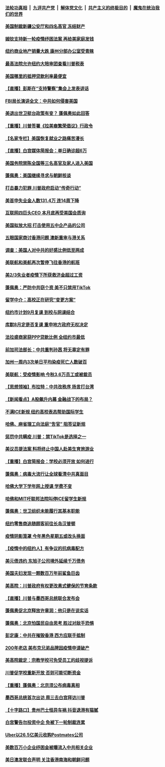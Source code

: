

####  [法轮功真相](../../../../basic/blob/master/README.md?t=07100702) &nbsp;|&nbsp; [九评共产党](../../../../9ping.md/blob/master/README.md?t=07100702) &nbsp;|&nbsp; [解体党文化](../../../../jtdwh.md/blob/master/README.md?t=07100702)  &nbsp;|&nbsp; [共产主义的终极目的](../../../../gczydzjmd.md/blob/master/README.md?t=07100702) &nbsp;|&nbsp; [魔鬼在统治我们的世界](../../../../mgztzwmdsj.md/blob/master/README.md?t=07100702) 

#### [美国制裁新疆公安厅和四名高官 冻结财产](../pages/nsc412/n12244653.md?t=07100702) 

#### [姆钦支持新一轮疫情纾困法案 再给美家庭发钱](../pages/nsc412/n12244871.md?t=07100702) 

#### [纽约商业地产销量大跌 康州分部办公室受青睐](../pages/nsc412/n12244971.md?t=07100702) 

#### [最高法院允许纽约大陪审团查看川普税表](../pages/nsc412/n12244986.md?t=07100702) 

#### [美国哪里的抵押贷款利率最便宜](../pages/nsc412/n12244709.md?t=07100702) 

#### [【直播】彭斯在“支持警察”集会上发表讲话](../pages/nsc412/n12244575.md?t=07100702) 

#### [FBI局长演讲全文：中共如何侵害美国](../pages/nsc412/n12244578.md?t=07100702) 

#### [美退出世卫挺台政策有变？ 蓬佩奥如此回答](../pages/nsc412/n12244857.md?t=07100702) 

#### [【重播】川普签署《拉美裔繁荣倡议》行政令](../pages/nsc412/n12244501.md?t=07100702) 

#### [【名家专栏】美国恢复就业之路痛苦漫长](../pages/nsc412/n12243046.md?t=07100702) 

#### [【直播】白宫媒体简报会：单日确诊超6万](../pages/nsc412/n12244581.md?t=07100702) 

#### [美国务院禁陈全国等三名高官及家人进入美国](../pages/nsc412/n12244528.md?t=07100702) 

#### [蓬佩奥：美国继续寻求与朝鲜核谈](../pages/nsc412/n12244538.md?t=07100702) 

#### [打击暴力犯罪 川普政府启动“传奇行动”](../pages/nsc412/n12244422.md?t=07100702) 

#### [美首申失业金人数131.4万 连14周下降](../pages/nsc412/n12244463.md?t=07100702) 

#### [互联网四巨头CEO 本月底再受美国会质询](../pages/nsc412/n12244283.md?t=07100702) 

#### [美国拟放大招 打击使用五中企产品的公司](../pages/nsc412/n12244402.md?t=07100702) 

#### [五眼国家商讨香港问题 澳新重审与港关系](../pages/nsc412/n12244260.md?t=07100702) 

#### [调查：美国人对中共的好感比例低至两成](../pages/nsc412/n12243015.md?t=07100702) 

#### [美联航和美航再次暂停飞往香港的航班](../pages/nsc412/n12243607.md?t=07100702) 

#### [美2/3失业者疫情下所获救济金超过工资](../pages/nsc412/n12242764.md?t=07100702) 

#### [蓬佩奥：严防中共窃个资 美不只禁用TikTok](../pages/nsc412/n12243086.md?t=07100702) 

#### [留学中介：高校正在研究“变更方案”](../pages/nsc412/n12243018.md?t=07100702) 

#### [纽约市计划9月复课 到校与网课结合](../pages/nsc412/n12243026.md?t=07100702) 

#### [库默8月定是否复课  重申地方政府无权决定](../pages/nsc412/n12243023.md?t=07100702) 

#### [法拉盛商家获PPP贷款比例  全纽约市最低](../pages/nsc412/n12243005.md?t=07100702) 

#### [前加司法部长：中共重判孙茜 将无辜定有罪](../pages/nsc412/n12242297.md?t=07100702) 

#### [加州一周内3次单日平均染疫死亡人数破百](../pages/nsc412/n12242860.md?t=07100702) 

#### [美联航：受疫情影响  今秋3.6万员工或被裁员](../pages/nsc412/n12242838.md?t=07100702) 

#### [【思想领袖】布拉特：中共改秩序 扬言打台湾](../pages/nsc412/n12028379.md?t=07100702) 

#### [【新闻看点】A股飙升内幕 金融战下的布局？](../pages/nsc412/n12242681.md?t=07100702) 

#### [不满ICE新规 纽约高校表态帮助国际学生](../pages/nsc412/n12242549.md?t=07100702) 

#### [哈佛、麻省理工向法庭“吿官” 阻签证新规](../pages/nsc412/n12242424.md?t=07100702) 

#### [惩罚中共瞒疫 川普：禁TikTok是选择之一](../pages/nsc412/n12242099.md?t=07100702) 

#### [美议员提法案 料将终止中国人赴美生育旅游业](../pages/nsc412/n12242470.md?t=07100702) 

#### [【重播】白宫简报会：学校必须开放 如何进行](../pages/nsc412/n12241977.md?t=07100702) 

#### [蓬佩奥：病毒大流行让全球看清中共真面目](../pages/nsc412/n12242486.md?t=07100702) 

#### [哈佛大学下学年网上授课 学费不变](../pages/nsc412/n12242267.md?t=07100702) 

#### [哈佛和MIT吁联邦法院叫停ICE留学生新规](../pages/nsc412/n12242336.md?t=07100702) 

#### [蓬佩奥：世卫组织未能履行其基本职能](../pages/nsc412/n12242263.md?t=07100702) 

#### [纽约零售商追随顾客前往长岛汉普顿](../pages/nsc412/n12242318.md?t=07100702) 

#### [疫情阴影笼罩 今年黑色星期五或改头换面](../pages/nsc412/n12242030.md?t=07100702) 

#### [【疫情中的纽约人】有争议的抗病毒配方](../pages/nsc412/n12240453.md?t=07100702) 

#### [美元债违约 东旭子公司境外延续千万债务](../pages/nsc412/n12239315.md?t=07100702) 

#### [美国夫妇发现一颗数百万年前鲨鱼巨齿](../pages/nsc412/n12240202.md?t=07100702) 

#### [美高院：川普政府有权更改奥式健保的节育条款](../pages/nsc412/n12242171.md?t=07100702) 

#### [【直播】川普与墨西哥总统联合发布会](../pages/nsc412/n12242008.md?t=07100702) 

#### [蓬佩奥促北京释放许章润：他只是在说实话](../pages/nsc412/n12242062.md?t=07100702) 

#### [蓬佩奥：北京怕国民自由思考 胜过对敌手恐惧](../pages/nsc412/n12241980.md?t=07100702) 

#### [彭定康：中共在摧毁香港 西方应联手抵制](../pages/nsc412/n12241830.md?t=07100702) 

#### [200年老店 美布克兄弟品牌因疫情申请破产](../pages/nsc412/n12241765.md?t=07100702) 

#### [美高院裁定：宗教学校可免受员工的歧视提诉](../pages/nsc412/n12241794.md?t=07100702) 

#### [川普促学校重新开放 否则可能切断资金](../pages/nsc412/n12241776.md?t=07100702) 

#### [【重播】蓬佩奥：北京须公布病毒真相](../pages/nsc412/n12239794.md?t=07100702) 

#### [墨西哥总统首次出访 周三去白宫拜访川普](../pages/nsc412/n12241397.md?t=07100702) 

#### [【十字路口】贵州巴士怪异车祸 抖音退港有猫腻](../pages/nsc412/n12240298.md?t=07100702) 

#### [白宫警告勿投资中企 免被下一轮制裁连累](../pages/nsc412/n12241334.md?t=07100702) 

#### [Uber以26.5亿美元收购Postmates公司](../pages/nsc412/n12240422.md?t=07100702) 

#### [美数百万小企业纾困金被曝流入中共相关企业](../pages/nsc412/n12241008.md?t=07100702) 

#### [美日澳发联合声明 关注香港南海和朝鲜问题](../pages/nsc412/n12240998.md?t=07100702) 

